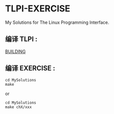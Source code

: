 # TLPI-EXERCISE

My Solutions for The Linux Programming Interface.

## 编译 TLPI :

[BUILDING](./BUILDING)

## 编译 EXERCISE :

```shell
cd MySolutions
make
```

or

```shell
cd MySolutions
make chX/xxx
```


